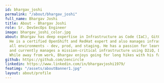 ```yaml
---
id: bhargav_joshi
permalink: "/about/bhargav_joshi"
full_name: Bhargav Joshi
title: About - Bhargav Joshi
role: Sr. DevSecOps Engineer
image: bhargav_joshi_color.jpg
about: Bhargav has deep expertise in Infrastructure as Code (IaC), GitOps, and Kubernetes.
  He is a certified OpenShift and RedHat expert and also manages infrastructure in
  all environments - dev, prod, and staging. He has a passion for learning new tools
  and currently manages a mission-critical infrastructure using D2iQ, DC/OS, and Kubernetes.
  While away from work, Bhargav enjoys going for long hikes with his family.
github: https://github.com/zencircle
linkedin: https://www.linkedin.com/in/bhargavjoshi1979/
featimg: "/assets/aboutBanner1.jpg"
layout: about/profile
---
```

